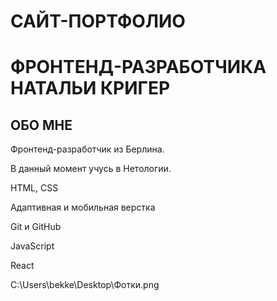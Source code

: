 # САЙТ-ПОРТФОЛИО

# ФРОНТЕНД-РАЗРАБОТЧИКА НАТАЛЬИ КРИГЕР

## ОБО МНЕ

Фронтенд-разработчик из Берлина.

В данный момент учусь в Нетологии. 

HTML, CSS

Адаптивная и мобильная верстка

Git и GitHub

JavaScript

React

C:\Users\bekke\Desktop\Фотки.png